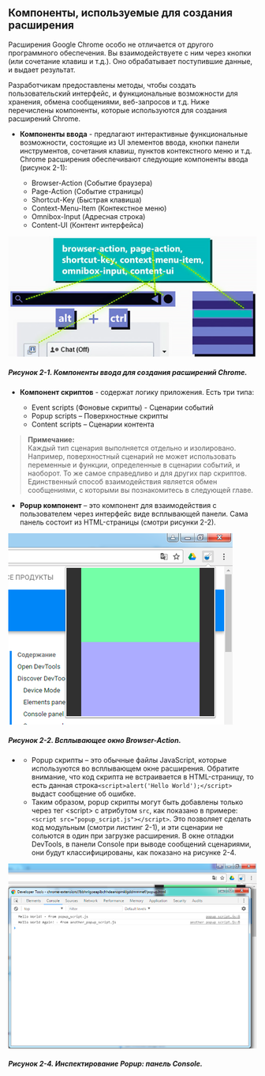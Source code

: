 ## Компоненты, используемые для создания расширения

Расширения Google Chrome особо не отличается от другого программного обеспечения. Вы взаимодействуете с ним через кнопки \(или сочетание клавиш и т.д.\). Оно обрабатывает поступившие данные, и выдает результат.

Разработчикам предоставлены методы, чтобы создать пользовательский интерфейс, и функциональные возможности для хранения, обмена сообщениями, веб-запросов и т.д. Ниже перечислены компоненты, которые используются для создания расширений Chrome.

* **Компоненты ввода** - предлагают интерактивные функциональные возможности, состоящие из UI элементов ввода, кнопки панели инструментов, сочетания клавиш, пунктов контекстного меню и т.д. Chrome расширения обеспечивают следующие компоненты ввода \(рисунок 2-1\):

  * Browser-Action \(Событие браузера\)
  * Page-Action \(Событие страницы\)
  * Shortcut-Key \(Быстрая клавиша\)
  * Context-Menu-Item \(Контекстное меню\)
  * Omnibox-Input \(Адресная строка\)
  * Content-UI \(Контент интерфейса\)

![Рисунок 2-1. Компоненты ввода для создания расширений Chrome](/assets/figure-2-1.png)

##### Рисунок 2-1. _Компоненты ввода для создания расширений Chrome._

* **Компонент скриптов** - содержат логику приложения. Есть три типа:

  * Event scripts \(Фоновые скрипты\) - Сценарии событий
  * Popup scripts – Поверхностные скрипты
  * Content scripts – Сценарии контента

> **Примечание:**  
> Каждый тип сценария выполняется отдельно и изолировано. Например, поверхностный сценарий не может использовать переменные и функции, определенные в сценарии событий, и наоборот. То же самое справедливо и для других пар скриптов. Единственный способ взаимодействия является обмен сообщениями, с которыми вы познакомитесь в следующей главе.

* **Popup компонент** – это компонент для взаимодействия с пользователем через интерфейс виде всплывающей панели. Сама панель состоит из HTML-страницы \(смотри рисунки 2-2\).

![Рисунок 2-2. Всплывающее окно Browser-Action](/assets/figure-2-2.png)

##### Рисунок 2-2. _Всплывающее окно Browser-Action._

* * Popup скрипты – это обычные файлы JavaScript, которые используются во всплывающем окне расширения. Обратите внимание, что код скрипта не встраивается в HTML-страницу, то есть данная строка`<script>alert('Hello World');</script>` выдаст сообщение об ошибке.
  * Таким образом, popup скрипты могут быть добавлены только через тег &lt;script&gt; с атрибутом `src`, как показано в примере: `<script src="popup_script.js"></script>`. Это позволяет сделать код модульным \(смотри листинг 2-1\), и эти сценарии не сольются в один при загрузке расширения. В окне отладки DevTools, в панели Console при выводе сообщений сценариями, они будут классифицированы, как показано на рисунке 2-4.

![Рисунок 2-4. Инспектирование Popup: панель Console](/assets/figure-2-4.png)

##### Рисунок 2-4. _Инспектирование Popup: панель Console._




